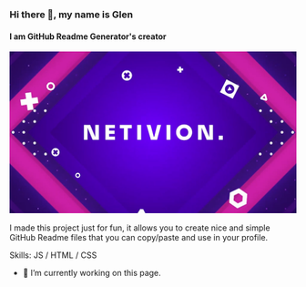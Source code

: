 ### Hi there 👋, my name is Glen
#### I am GitHub Readme Generator's creator
![I am GitHub Readme Generator's creator](https://github.com/Glen92/Glen92/blob/be4f1fdc276cf58b5c2c1e301249f82e8cd8d51e/Netivion%20Youtube%20Trailer%20_%20Web%20Design%20Inspiration%200-1%20screenshot.png)

I made this project just for fun, it allows you to create nice and simple GitHub Readme files that you can copy/paste and use in your profile.

Skills:  JS / HTML / CSS

- 🔭 I’m currently working on this page. 





